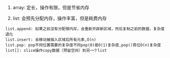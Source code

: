 1. array: 定长，操作有限，但是节省内存

2. list: 会预先分配内存，操作丰富，但是耗费内存

```
list.append: 如果之前没有分配够内存，会重新开辟新区域，然后复制之前的数据，复杂度退化
list.insert: 会移动被插入区域后所有元素,O(n)
list.pop: pop不同位置需要的复杂度不同pop(0)是O(1)复杂度,pop()首位O(n)复杂度
list[]: slice操作copy数据（预留空间）到另一个list
```
